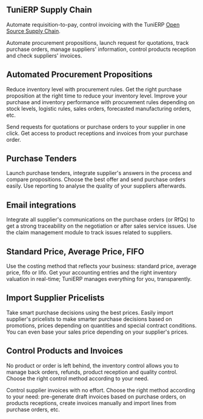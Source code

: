 TuniERP Supply Chain
-----------------

Automate requisition-to-pay, control invoicing with the TuniERP
<a href="https://www.tunierp.com/page/purchase">Open Source Supply Chain</a>.

Automate procurement propositions, launch request for quotations, track
purchase orders, manage suppliers' information, control products reception and
check suppliers' invoices.

Automated Procurement Propositions
----------------------------------

Reduce inventory level with procurement rules. Get the right purchase
proposition at the right time to reduce your inventory level. Improve your
purchase and inventory performance with procurement rules depending on stock
levels, logistic rules, sales orders, forecasted manufacturing orders, etc.

Send requests for quotations or purchase orders to your supplier in one click.
Get access to product receptions and invoices from your purchase order.

Purchase Tenders
----------------

Launch purchase tenders, integrate supplier's answers in the process and
compare propositions. Choose the best offer and send purchase orders easily.
Use reporting to analyse the quality of your suppliers afterwards.


Email integrations
------------------

Integrate all supplier's communications on the purchase orders (or RfQs) to get
a strong traceability on the negotiation or after sales service issues. Use the
claim management module to track issues related to suppliers.

Standard Price, Average Price, FIFO
-----------------------------------

Use the costing method that reflects your business: standard price, average
price, fifo or lifo. Get your accounting entries and the right inventory
valuation in real-time; TuniERP manages everything for you, transparently.

Import Supplier Pricelists
--------------------------

Take smart purchase decisions using the best prices.  Easily import supplier's
pricelists to make smarter purchase decisions based on promotions, prices
depending on quantities and special contract conditions. You can even base your
sales price depending on your supplier's prices.

Control Products and Invoices
-----------------------------

No product or order is left behind, the inventory control allows you to manage
back orders, refunds, product reception and quality control. Choose the right
control method according to your need.

Control supplier invoices with no effort. Choose the right method according to
your need: pre-generate draft invoices based on purchase orders, on products
receptions, create invoices manually and import lines from purchase orders,
etc.

